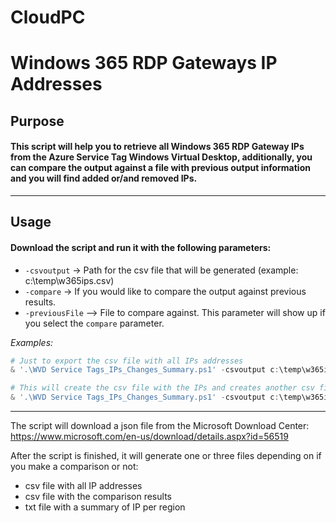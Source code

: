 # CloudPC
# **Windows 365 RDP Gateways IP Addresses**
## Purpose
#### This script will help you to retrieve all Windows 365 RDP Gateway IPs from the Azure Service Tag Windows Virtual Desktop, additionally, you can compare the output against a file with previous output information and you will find added or/and removed IPs.

____
## Usage
#### Download the script and run it with the following parameters:
- `-csvoutput` -> Path for the csv file that will be generated (example: c:\temp\w365ips.csv)
- `-compare` -> If you would like to compare the output against previous results.
- `-previousFile` --> File to compare against. This parameter will show up if you select the `compare` parameter.

_Examples:_

```powershell
# Just to export the csv file with all IPs addresses
& '.\WVD Service Tags_IPs_Changes_Summary.ps1' -csvoutput c:\temp\w365ips.csv

# This will create the csv file with the IPs and creates another csv file with the comparison between w365ips.csv and w365ips.csv
& '.\WVD Service Tags_IPs_Changes_Summary.ps1' -csvoutput c:\temp\w365ips.csv -compare -previousFile c:\temp\w365ips_previous.csv
```

____
The script will download a json file from the Microsoft Download Center:
https://www.microsoft.com/en-us/download/details.aspx?id=56519

After the script is finished, it will generate one or three files depending on if you make a comparison or not:
- csv file with all IP addresses
- csv file with the comparison results
- txt file with a summary of IP per region